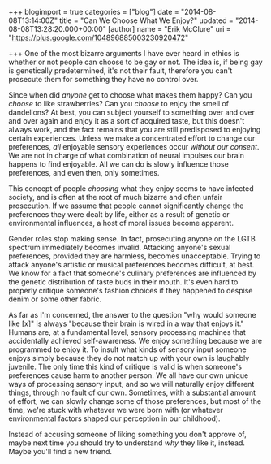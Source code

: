 +++
blogimport = true
categories = ["blog"]
date = "2014-08-08T13:14:00Z"
title = "Can We Choose What We Enjoy?"
updated = "2014-08-08T13:28:20.000+00:00"
[author]
name = "Erik McClure"
uri = "https://plus.google.com/104896885003230920472"

+++
One of the most bizarre arguments I have ever heard in ethics is whether or not people can choose to be gay or not. The idea is, if being gay is genetically predetermined, it's not their fault, therefore you can't prosecute them for something they have no control over.

Since when did *anyone* get to choose what makes them happy? Can you *choose* to like strawberries? Can you *choose* to enjoy the smell of dandelions? At best, you can subject yourself to something over and over and over again and enjoy it as a sort of acquired taste, but this doesn't always work, and the fact remains that you are still predisposed to enjoying certain experiences. Unless we make a concentrated effort to change our preferences, *all* enjoyable sensory experiences occur *without our consent*. We are not in charge of what combination of neural impulses our brain happens to find enjoyable. All we can do is slowly influence those preferences, and even then, only sometimes.

This concept of people *choosing* what they enjoy seems to have infected society, and is often at the root of much bizarre and often unfair prosecution. If we assume that people cannot significantly change the preferences they were dealt by life, either as a result of genetic or environmental influences, a host of moral issues become apparent.

Gender roles stop making sense. In fact, prosecuting anyone on the LGTB spectrum immediately becomes invalid. Attacking anyone's sexual preferences, provided they are harmless, becomes unacceptable. Trying to attack anyone's artistic or musical preferences becomes difficult, at best. We know for a fact that someone's culinary preferences are influenced by the genetic distribution of taste buds in their mouth. It's even hard to properly critique someone's fashion choices if they happened to despise denim or some other fabric.

As far as I'm concerned, the answer to the question "why would someone like [x]" is always "because their brain is wired in a way that enjoys it." Humans are, at a fundamental level, sensory processing machines that accidentally achieved self-awareness. We enjoy something because we are programmed to enjoy it. To insult what kinds of sensory input someone enjoys simply because they do not match up with your own is laughably juvenile. The only time this kind of critique is valid is when someone's preferences cause harm to another person. We all have our own unique ways of processing sensory input, and so we will naturally enjoy different things, through no fault of our own. Sometimes, with a substantial amount of effort, we can slowly change some of those preferences, but most of the time, we're stuck with whatever we were born with (or whatever environmental factors shaped our perception in our childhood).

Instead of accusing someone of liking something you don't approve of, maybe next time you should try to understand *why* they like it, instead. Maybe you'll find a new friend.
